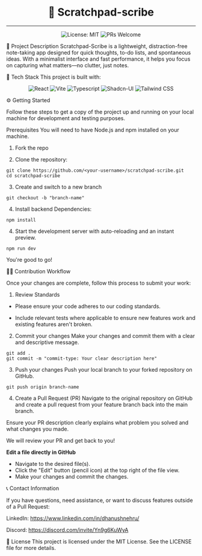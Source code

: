 <h1 align="center">
📝 Scratchpad-scribe
</h1>

<hr /> 

<p align="center">
<img src="https://img.shields.io/badge/license-MIT-blue.svg" alt="License: MIT">
<img src="https://img.shields.io/badge/PRs-welcome-brightgreen.svg" alt="PRs Welcome">
</p>


🌟 Project Description
Scratchpad-Scribe is a lightweight, distraction-free note-taking app designed for quick thoughts, to-do lists, and spontaneous ideas. With a minimalist interface and fast performance, it helps you focus on capturing what matters—no clutter, just notes.

🚀 Tech Stack
This project is built with:

<p align="center">
<img src="https://img.shields.io/badge/React-20232A?style=for-the-badge&logo=react&logoColor=61DAFB" alt="React">
<img src="https://img.shields.io/badge/Vite-646CFF?style=for-the-badge&logo=Vite&logoColor=white" alt="Vite">
<img src="https://shields.io/badge/TypeScript-3178C6?logo=TypeScript&logoColor=FFF&style=flat-square" alt="Typescript">
<img src="https://img.shields.io/badge/shadcn%2Fui-000?logo=shadcnui&logoColor=fff&style=for-the-badge" alt="Shadcn-UI">
<img src="https://img.shields.io/badge/Tailwind_CSS-38B2AC?style=for-the-badge&logo=tailwind-css&logoColor=white" alt="Tailwind CSS">
</p>

⚙️ Getting Started

Follow these steps to get a copy of the project up and running on your local machine for development and testing purposes.

Prerequisites
You will need to have Node.js and npm installed on your machine.

1. Fork the repo 

2. Clone the repository:

```
git clone https://github.com/<your-username>/scratchpad-scribe.git
cd scratchpad-scribe
```

3. Create and switch to a new branch 

```
git checkout -b "branch-name"
```

4. Install backend Dependencies:

```
npm install
```

4. Start the development server with auto-reloading and an instant preview.
```
npm run dev 
```

You're good to go! 

🧑‍💻 Contribution Workflow

Once your changes are complete, follow this process to submit your work:

1. Review Standards

- Please ensure your code adheres to our coding standards. 

- Include relevant tests where applicable to ensure new features work and existing features aren't broken.

2. Commit your changes
Make your changes and commit them with a clear and descriptive message.

```
git add .
git commit -m "commit-type: Your clear description here"
```

3. Push your changes
Push your local branch to your forked repository on GitHub.

```
git push origin branch-name
```

4. Create a Pull Request (PR)
Navigate to the original repository on GitHub and create a pull request from your feature branch back into the main branch.

Ensure your PR description clearly explains what problem you solved and what changes you made.

We will review your PR and get back to you!

**Edit a file directly in GitHub**

- Navigate to the desired file(s).
- Click the "Edit" button (pencil icon) at the top right of the file view.
- Make your changes and commit the changes.

📞 Contact Information

If you have questions, need assistance, or want to discuss features outside of a Pull Request:

LinkedIn: https://www.linkedin.com/in/dhanushnehru/ 

Discord: https://discord.com/invite/Yn9g6KuWyA

📜 License
This project is licensed under the MIT License. See the LICENSE file for more details.